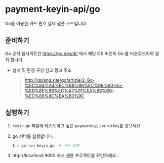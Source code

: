 # payment-keyin-api/go

Go를 이용한 카드 번호 결제 샘플 코드입니다.

## 준비하기

Go 공식 웹사이트인 https://go.dev/dl/ 에서 해당 OS 버전의 Go 를 다운로드하여 설치 합니다.

- 설치 및 환경 구성 참고 링크 주소
  > http://golang.site/go/article/2-Go-%EC%84%A4%EC%B9%98%EC%99%80-Go-%ED%8E%B8%EC%A7%91%EA%B8%B0-%EC%86%8C%EA%B0%9C

## 실행하기

1. `keyin.go` 파일에 테스트하고 싶은 `paymentKey`, `secretKey`를 넣으세요.

2. go 서버를 실행합니다.

   ```sh
   $ > go run keyin.go  # 서버 실행
   ```

3. http://localhost:9090 에서 샘플 프로젝트를 확인하세요.
